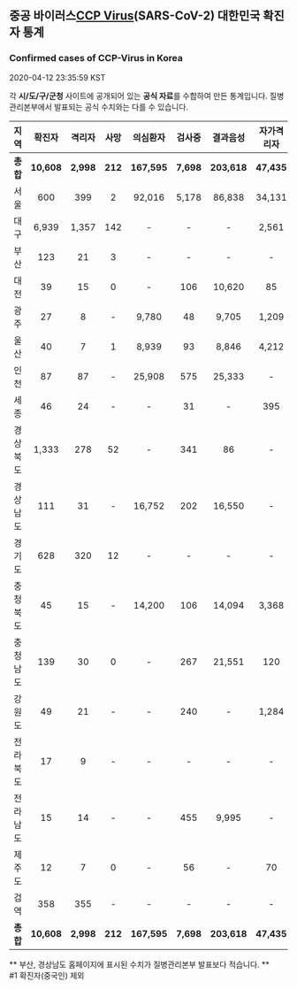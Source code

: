 
## 중공 바이러스[CCP Virus]()(SARS-CoV-2) 대한민국 확진자 통계
### Confirmed cases of CCP-Virus in Korea
2020-04-12 23:35:59 KST

각 **시/도/구/군청** 사이트에 공개되어 있는 **공식 자료**를 수합하여 만든 통계입니다.
질병관리본부에서 발표되는 공식 수치와는 다를 수 있습니다.


|  지역  | 확진자 |  격리자  |  사망  |  의심환자  |  검사중  |  결과음성  |  자가격리자  |  감시중  |  감시해제  |  퇴원  |
|:------:|:------:|:--------:|:--------:|:----------:|:--------:|:----------------:|:------------:|:--------:|:----------:|:--:|
|**총합**|**10,608**|**2,998**|**212**|**167,595**|**7,698**|**203,618**|**47,435**|**8,154**|**35,954**|**7,357**|
|서울|600|399|2|92,016|5,178|86,838|34,131|4,130|16,703|201|
|대구|6,939|1,357|142|-|-|-|2,561|-|-|5,440|
|부산|123|21|3|-|-|-|-|-|-|99|
|대전|39|15|0|-|106|10,620|85|85|830|24|
|광주|27|8|-|9,780|48|9,705|1,209|7|1,202|19|
|울산|40|7|1|8,939|93|8,846|4,212|944|3,268|33|
|인천|87|87|-|25,908|575|25,333|-|-|-|-|
|세종|46|24|-|-|31|-|395|-|-|22|
|경상북도|1,333|278|52|-|341|86|-|772|11,224|959|
|경상남도|111|31|-|16,752|202|16,550|-|-|-|80|
|경기도|628|320|12|-|-|-|-|-|-|296|
|충청북도|45|15|-|14,200|106|14,094|3,368|1,129|2,239|30|
|충청남도|139|30|0|-|267|21,551|120|-|-|109|
|강원도|49|21|-|-|240|-|1,284|-|-|28|
|전라북도|17|9|-|-|-|-|-|-|-|8|
|전라남도|15|14|-|-|455|9,995|-|1,087|488|1|
|제주도|12|7|0|-|56|-|70|-|-|5|
|검역|358|355|-|-|-|-|-|-|-|3|
|**총합**|**10,608**|**2,998**|**212**|**167,595**|**7,698**|**203,618**|**47,435**|**8,154**|**35,954**|**7,357**|


** 부산, 경상남도 홈페이지에 표시된 수치가 질병관리본부 발표보다 적습니다. **<br>
#1 확진자(중국인) 제외
    